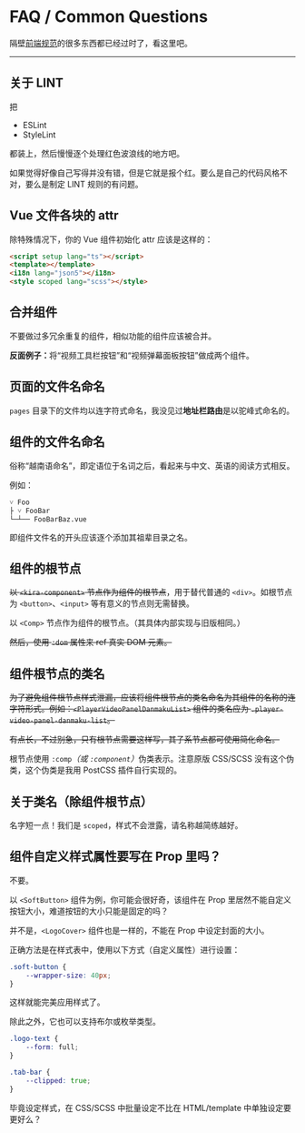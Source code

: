 # FAQ / Common Questions

隔壁[前端规范](./frontend-project-lint.md)的很多东西都已经过时了，看这里吧。

---

## 关于 LINT

把

* ESLint
* StyleLint

都装上，然后慢慢逐个处理红色波浪线的地方吧。

如果觉得好像自己写得并没有错，但是它就是报个红。要么是自己的代码风格不对，要么是制定 LINT 规则的有问题。

## Vue 文件各块的 attr

除特殊情况下，你的 Vue 组件初始化 attr 应该是这样的：

```html
<script setup lang="ts"></script>
<template></template>
<i18n lang="json5"></i18n>
<style scoped lang="scss"></style>
```

## 合并组件

不要做过多冗余重复的组件，相似功能的组件应该被合并。

**反面例子：**<wbr />将“视频工具栏按钮”和“视频弹幕面板按钮”做成两个组件。

## 页面的文件名命名
`pages` 目录下的文件均以连字符式命名，我没见过**地址栏路由**是以驼峰式命名的。

## 组件的文件名命名

俗称“越南语命名”，即定语位于名词之后，看起来与中文、英语的阅读方式相反。

例如：

```
˅ Foo
├ ˅ FooBar
└─┴── FooBarBaz.vue
```

即组件文件名的开头应该逐个添加其祖辈目录之名。

## 组件的根节点

~~以 `<kira-component>` 节点作为组件的根节点~~，用于替代普通的 `<div>`。如根节点为 `<button>`、`<input>` 等有意义的节点则无需替换。

以 `<Comp>` 节点作为组件的根节点。（其具体内部实现与旧版相同。）

~~然后，使用 `:dom` 属性来 ref 真实 DOM 元素。~~

## 组件根节点的类名

<s>为了避免组件根节点样式泄漏，应该将组件根节点的类名命名为其组件的名称的连字符形式。例如：`<PlayerVideoPanelDanmakuList>` 组件的类名应为 `.player-video-panel-danmaku-list`。

有点长，不过别急，只有根节点需要这样写，其子系节点都可使用简化命名。</s>

根节点使用 `:comp`*（或 `:component`）*<wbr />伪类表示。注意原版 CSS/SCSS 没有这个伪类，这个伪类是我用 PostCSS 插件自行实现的。

## 关于类名（除组件根节点）

名字短一点！我们是 `scoped`，样式不会泄露，请名称越简练越好。

## 组件自定义样式属性要写在 Prop 里吗？

不要。

以 `<SoftButton>` 组件为例，你可能会很好奇，该组件在 Prop 里居然不能自定义按钮大小，难道按钮的大小只能是固定的吗？

并不是，`<LogoCover>` 组件也是一样的，不能在 Prop 中设定封面的大小。

正确方法是在样式表中，使用以下方式（自定义属性）进行设置：

```scss
.soft-button {
    --wrapper-size: 40px;
}
```

这样就能完美应用样式了。

除此之外，它也可以支持布尔或枚举类型。

```scss
.logo-text {
    --form: full;
}

.tab-bar {
    --clipped: true;
}
```

毕竟设定样式，在 CSS/SCSS 中批量设定不比在 HTML/template 中单独设定要更好么？
